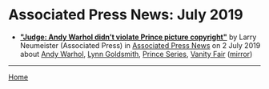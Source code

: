 # Associated Press News: July 2019

 - [**"Judge: Andy Warhol didn’t violate Prince picture copyright"**](https://www.apnews.com/d14de100e0454e658238546e0e036fc2) by Larry Neumeister (Associated Press) in [Associated Press News](https://www.apnews.com/) on 2 July 2019 about [Andy Warhol](../../topics/andy-warhol/index.md), [Lynn Goldsmith](../../topics/lynn-goldsmith/index.md), [Prince Series](../../topics/prince-series/index.md), [Vanity Fair](../../topics/vanity-fair/index.md) ([mirror](https://web.archive.org/web/*/https://www.apnews.com/d14de100e0454e658238546e0e036fc2))

----

[Home](./)
